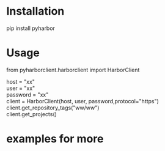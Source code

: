 # Installation
pip install pyharbor

# Usage
from pyharborclient.harborclient import HarborClient


host = "xx"  
user = "xx"  
password = "xx"  
client = HarborClient(host, user, password,protocol="https")  
client.get_repository_tags("ww/ww")  
client.get_projects()  


# examples for more



